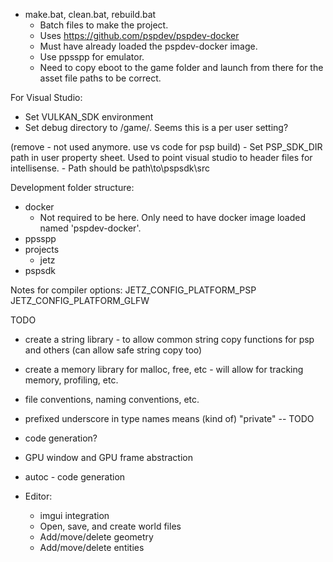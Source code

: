 
- make.bat, clean.bat, rebuild.bat
    - Batch files to make the project.
    - Uses https://github.com/pspdev/pspdev-docker
    - Must have already loaded the pspdev-docker image.
    - Use ppsspp for emulator.
    - Need to copy eboot to the game folder and launch from there for the asset file paths to be correct.

For Visual Studio:
- Set VULKAN_SDK environment 
- Set debug directory to /game/. Seems this is a per user setting?



(remove - not used anymore. use vs code for psp build) - Set PSP_SDK_DIR path in user property sheet. Used to point visual studio to header files for intellisense.
    - Path should be path\to\pspsdk\src



Development folder structure:
- docker
    - Not required to be here. Only need to have docker image loaded named 'pspdev-docker'.
- ppsspp
- projects
    - jetz
- pspsdk




Notes for compiler options:
JETZ_CONFIG_PLATFORM_PSP
JETZ_CONFIG_PLATFORM_GLFW




TODO
- create a string library - to allow common string copy functions for psp and others (can allow safe string copy too)
- create a memory library for malloc, free, etc - will allow for tracking memory, profiling, etc.
- file conventions, naming conventions, etc.
- prefixed underscore in type names means (kind of) "private" -- TODO
- code generation?



- GPU window and GPU frame abstraction
- autoc - code generation
- Editor:
	- imgui integration
	- Open, save, and create world files
	- Add/move/delete geometry
	- Add/move/delete entities


